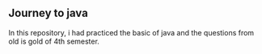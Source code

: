 ## Journey to java
In this repository, i had practiced the basic of java and the questions from old is gold of 4th semester.

## 

